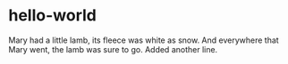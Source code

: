 # hello-world
Mary had a little lamb, its fleece was white as snow.
And everywhere that Mary went, the lamb was sure to go.
Added another line.
